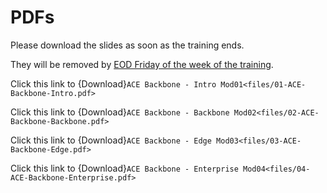 # PDFs

Please download the slides as soon as the training ends.

They will be removed by <ins>EOD Friday of the week of the training</ins>. 

Click this link to {Download}`ACE Backbone - Intro Mod01<files/01-ACE-Backbone-Intro.pdf>`

Click this link to {Download}`ACE Backbone - Backbone Mod02<files/02-ACE-Backbone-Backbone.pdf>`

Click this link to {Download}`ACE Backbone - Edge Mod03<files/03-ACE-Backbone-Edge.pdf>`

Click this link to {Download}`ACE Backbone - Enterprise Mod04<files/04-ACE-Backbone-Enterprise.pdf>`

